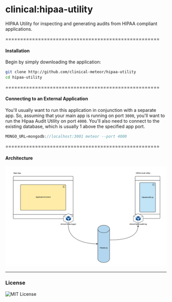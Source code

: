 clinical:hipaa-utility
====================================================

HIPAA Utility for inspecting and generating audits from HIPAA compliant applications.

====================================================
#### Installation

Begin by simply downloading the application:

````bash
git clone http://github.com/clinical-meteor/hipaa-utility
cd hipaa-utility
````

====================================================
#### Connecting to an External Application

You'll usually want to run this application in conjunction with a separate app.  So, assuming that your main app is running on port ``3000``, you'll want to run the Hipaa Audit Utility on port ``4000``.  You'll also need to connect to the existing database, which is usually 1 above the specified app port.  

````js
MONGO_URL=mongodb://localhost:3001 meteor --port 4000
````


====================================================
#### Architecture

![HipaaLog Architecture](https://raw.githubusercontent.com/clinical-meteor/hipaa-logger/master/docs/HIPAA%20Audit%20Log%20-%20Utility%20Configuration%20-%20Page%204.png)

------------------------
### License

![MIT License](https://img.shields.io/badge/license-MIT-blue.svg)
